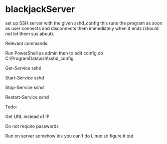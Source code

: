 # blackjackServer
set up SSH server with the given sshd_config
this runs the program as soon as user connects and disconnects them immediately
when it ends (should not let them sus about).

Relevant commands:

Run PowerShell as admin then to edit config do C:\ProgramData\ssh\sshd_config

Get-Service sshd

Start-Service sshd

Stop-Service sshd

Restart-Service sshd

Todo:

Get URL instead of IP

Do not require passwords

Run on server somehow idk you can't do Linux so figure it out
